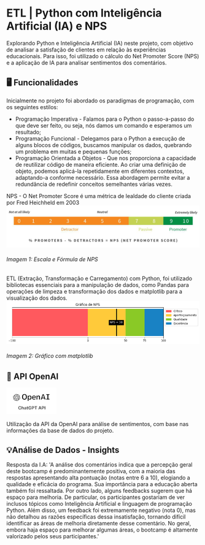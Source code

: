 # ETL | Python com Inteligência Artificial (IA) e NPS

Explorando Python e Inteligência Artificial (IA) neste projeto, com objetivo de analisar a satisfação de clientes em relação às experiências educacionais. Para isso, foi utilizado o cálculo do Net Promoter Score (NPS) e a aplicação de IA para analisar sentimentos dos comentários. 

## 🖥️ Funcionalidades
Inicialmente no projeto foi abordado os paradigmas de programação, com os seguintes estilos:

- Programação Imperativa - Falamos para o Python o passo-a-passo do que deve ser feito, ou seja, nós damos um comando e esperamos um resultado;
- Programação Funcional - Delegamos para o Python a execução de alguns blocos de códigos, buscamos manipular os dados, quebrando um problema em muitas e pequenas funções;
- Programação Orientada a Objetos - Que nos proporciona a capacidade de reutilizar código de maneira eficiente. Ao criar uma definição de objeto, podemos aplicá-la repetidamente em diferentes contextos, adaptando-a conforme necessário. Essa abordagem permite evitar a redundância de redefinir conceitos semelhantes várias vezes.

NPS - O Net Promoter Score é uma métrica de lealdade do cliente criada por Fred Heichheld em 2003
<img src="/assets/img/img-nps.png">

###### Imagem 1: Escala e Fórmula de NPS

ETL (Extração, Transformação e Carregamento) com Python, foi utilizado bibliotecas essenciais para a manipulação de dados, como Pandas para operações de limpeza e transformação dos dados e matplotlib para a visualização dos dados.
<img src="/assets/img/matplotlib-img.png">

###### Imagem 2: Gráfico com matplotlib

## 🔧 API OpenAI
<img src="/assets/img/openia-img.png">

Utilização da API da OpenAI para análise de sentimentos, com base nas informações da base de dados do projeto.

## 💡Análise de Dados - Insights

Resposta da I.A:
'A análise dos comentários indica que a percepção geral deste bootcamp é predominantemente positiva, com a maioria das respostas apresentando alta pontuação (notas entre 6 a 10), elogiando a qualidade e eficácia do programa. Sua importância para a educação aberta também foi ressaltada. Por outro lado, alguns feedbacks sugerem que há espaço para melhoria. De particular, os participantes gostariam de ver inclusos tópicos como Inteligência Artificial e linguagem de programação Python. Além disso, um feedback foi extremamente negativo (nota 0), mas não detalhou as razões específicas dessa insatisfação, tornando difícil identificar as áreas de melhoria diretamente desse comentário. No geral, embora haja espaço para melhorar algumas áreas, o bootcamp é altamente valorizado pelos seus participantes.'